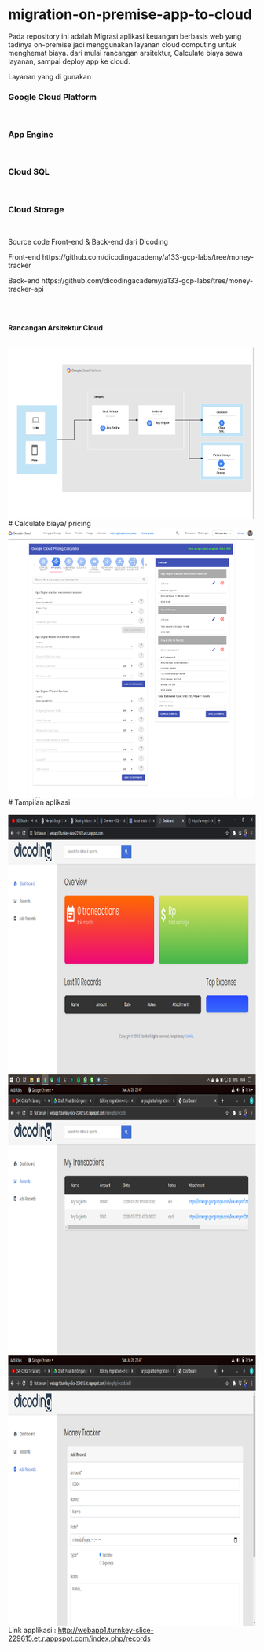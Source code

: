 # migration-on-premise-app-to-cloud

Pada repository ini adalah Migrasi aplikasi keuangan berbasis web yang tadinya on-premise 
jadi menggunakan layanan cloud computing untuk menghemat biaya. 
dari mulai rancangan arsitektur, Calculate biaya sewa layanan, sampai deploy app ke cloud.

Layanan yang di gunakan 
<h3>Google Cloud Platform</h3><br>
<h3>App Engine</h3><br>
<h3>Cloud SQL</h3><br>
<h3>Cloud Storage</h3><br>
 
 <p>Source code Front-end & Back-end dari Dicoding</p>
 <p>Front-end https://github.com/dicodingacademy/a133-gcp-labs/tree/money-tracker</p>
 <p>Back-end  https://github.com/dicodingacademy/a133-gcp-labs/tree/money-tracker-api</p>
 
 <br><br>
<p><b>Rancangan Arsitektur Cloud</b></p><br>
<img align="left" src="Screenshoot/arsitektur.png" width="500" height="350">
<br>
# Calculate biaya/ pricing
<img align="left" src="Screenshoot/ppricing.png" width="500" height="550">
<br>
# Tampilan aplikasi
<br>
<br>
<img align="left" src="Screenshoot/web.png" width="800" height="550"><br>
<img align="left" src="Screenshoot/web2.png" width="800" height="550"><br>
<img align="left" src="Screenshoot/web3.png" width="800" height="550"><br>

Link applikasi : http://webapp1.turnkey-slice-229615.et.r.appspot.com/index.php/records

